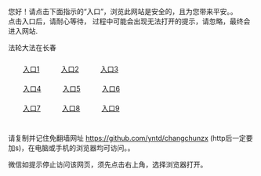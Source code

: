 您好！请点击下面指示的“入口”，浏览此网站是安全的，且为您带来平安。。 <br/>
点击入口后，请耐心等待， 过程中可能会出现无法打开的提示，请忽略，最终会进入网站. </br>

法轮大法在长春<br/>
<div style="padding:10px"><a style="margin:20px" target="_blank" href="https://dikddu8jo9fgx.cloudfront.net/2Qpsp?hfkrnreu" id="ccLink1" rel="nofollow">入口1</a> <a target="_blank" style="margin:20px" href="https://d12lhif16f4hk4.cloudfront.net/2Qpsp?izjcpiug" id="ccLink2" rel="nofollow">入口2</a> <a style="margin:20px" target="_blank" href="https://d2vwz5quvy0vvg.cloudfront.net/2Qpsp?dscktu" id="ccLink3" rel="nofollow">入口3</a></div>

<div style="padding:10px" ><a style="margin:20px" target="_blank" href="https://dikddu8jo9fgx.cloudfront.net/2Qpsp?hfkrnreu" id="ccLink4" rel="nofollow">入口4</a> <a style="margin:20px" href="https://d12lhif16f4hk4.cloudfront.net/2Qpsp?izjcpiug" target="_blank" id="ccLink5" rel="nofollow">入口5</a> <a style="margin:20px" href="https://d2vwz5quvy0vvg.cloudfront.net/2Qpsp?dscktu" target="_blank" id="ccLink6" rel="nofollow">入口6</a></div>

<div style="padding:10px"><a style="margin:20px" target="_blank" href="https://dikddu8jo9fgx.cloudfront.net/2Qpsp?hfkrnreu" id="ccLink7" rel="nofollow">入口7</a> <a style="margin:20px" href="https://d12lhif16f4hk4.cloudfront.net/2Qpsp?izjcpiug" target="_blank" id="ccLink8" rel="nofollow">入口8</a> <a style="margin:20px" target="_blank" href="https://d2vwz5quvy0vvg.cloudfront.net/2Qpsp?dscktu" id="ccLink9" rel="nofollow">入口9</a></div>

<br/>



请复制并记住免翻墙网址 https://github.com/yntd/changchunzx (http后一定要加s)，在电脑或手机的浏览器均可访问。。<br/>

微信如提示停止访问该网页，须先点击右上角，选择浏览器打开。
